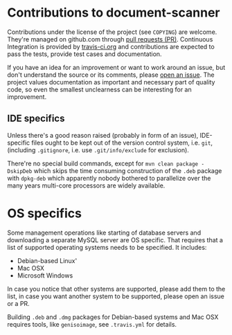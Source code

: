 # Contributions to document-scanner
Contributions under the license of the project (see `COPYING`) are welcome. They're managed on github.com through [pull requests (PR)](https://github.com/document-scanner/document-scanner/pulls). Continuous Integration is provided by [travis-ci.org](https://travis-ci.org/document-scanner/document-scanner) and contributions are expected to pass the tests, provide test cases and documentation.

If you have an idea for an improvement or want to work around an issue, but don't understand the source or its comments, please [open an issue](https://github.com/document-scanner/document-scanner/issues/new). The project values documentation as important and necessary part of quality code, so even the smallest unclearness can be interesting for an improvement.

## IDE specifics
Unless there's a good reason raised (probably in form of an issue), IDE-specific files ought to be kept out of the version control system, i.e. `git`, (including `.gitignore`, i.e. use `.git/info/exclude` for exclusion).

There're no special build commands, except for `mvn clean package -DskipDeb` which skips the time consuming construction of the `.deb` package with `dpkg-deb` which apparently nobody bothered to parallelize over the many years multi-core processors are widely available.

# OS specifics
Some management operations like starting of database servers and downloading a separate MySQL server are OS specific. That requires that a list of supported operating systems needs to be specified. It includes:

  * Debian-based Linux'
  * Mac OSX
  * Microsoft Windows

In case you notice that other systems are supported, please add them to the list, in case you want another system to be supported, please open an issue or a PR.

Building `.deb` and `.dmg` packages for Debian-based systems and Mac OSX requires tools, like `genisoimage`, see `.travis.yml` for details.
